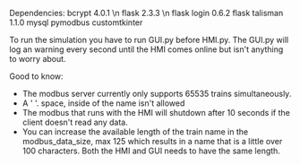 Dependencies:
bcrypt 4.0.1 \n
flask 2.3.3 \n
flask login 0.6.2
flask talisman 1.1.0
mysql
pymodbus
customtkinter

To run the simulation you have to run GUI.py before HMI.py. The GUI.py will log an warning every second until the HMI comes online but isn't anything to worry about.

Good to know:
* The modbus server currently only supports 65535 trains simultaneously. 
* A ' '. space, inside of the name isn't allowed
* The modbus that runs with the HMI will shutdown after 10 seconds if the client doesn't read any data.
* You can increase the available length of the train name in the modbus_data_size, max 125 which results in a name that is a little over 100 characters. Both the HMI and GUI needs to have the same length.  
